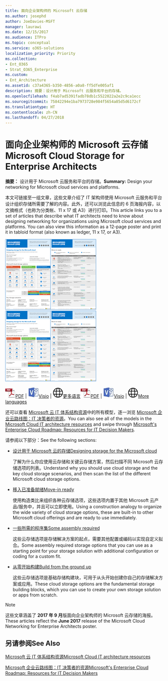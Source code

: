 ```yaml
---
title: 面向企业架构师的 Microsoft 云存储
ms.author: josephd
author: JoeDavies-MSFT
manager: laurawi
ms.date: 12/15/2017
ms.audience: ITPro
ms.topic: conceptual
ms.service: o365-solutions
localization_priority: Priority
ms.collection:
- Ent_O365
- Strat_O365_Enterprise
ms.custom:
- Ent_Architecture
ms.assetid: c37a4365-b350-4856-a0a8-ff5dfe005af1
description: 摘要：设计用于 Microsoft 云服务和平台的存储。
ms.openlocfilehash: f4ab7ad5391fadb78db1c5522022a2e2c9ca1ecc
ms.sourcegitcommit: 75842294e1ba7973728e984f5654a85d5d6172cf
ms.translationtype: HT
ms.contentlocale: zh-CN
ms.lasthandoff: 04/27/2018
---
```

# <a name="microsoft-cloud-storage-for-enterprise-architects"></a><span data-ttu-id="86358-103">面向企业架构师的 Microsoft 云存储</span><span class="sxs-lookup"><span data-stu-id="86358-103">Microsoft Cloud Storage for Enterprise Architects</span></span>

 <span data-ttu-id="86358-104">**摘要：** 设计用于 Microsoft 云服务和平台的存储。</span><span class="sxs-lookup"><span data-stu-id="86358-104">**Summary:** Design your networking for Microsoft cloud services and platforms.</span></span>
  
<span data-ttu-id="86358-p101">本文可链接至一组文章，这些文章介绍了 IT 架构师使用 Microsoft 云服务和平台设计组织存储所需要了解的内容。此外，还可以浏览此信息的 6 页海报内容，以文摘格式（也称为分类帐、11 x 17 或 A3）进行打印。</span><span class="sxs-lookup"><span data-stu-id="86358-p101">This article links you to a set of articles that describe what IT architects need to know about designing networking for organizations using Microsoft cloud services and platforms. You can also view this information as a 12-page poster and print it in tabloid format (also known as ledger, 11 x 17, or A3).</span></span>
  
<span data-ttu-id="86358-107">[![Microsoft 云存储模型的缩略图](images/0d4e2eb9-1109-4b3b-bf9e-2f3eff2e2cc4.png)  
](https://www.microsoft.com/download/details.aspx?id=49552)</span><span class="sxs-lookup"><span data-stu-id="86358-107">[![Thumb image for Microsoft cloud storage model](images/0d4e2eb9-1109-4b3b-bf9e-2f3eff2e2cc4.png)  
          ](https://www.microsoft.com/download/details.aspx?id=49552)</span></span>
  
<span data-ttu-id="86358-108">![PDF 文件](images/ITPro_Other_PDFicon.png)[PDF](https://go.microsoft.com/fwlink/p/?linkid=842079) | ![Visio 文件](images/ITPro_Other_VisioIcon.jpg)[Visio](https://go.microsoft.com/fwlink/p/?linkid=842080) | ![参阅包含其他语言版本的页面](images/e16c992d-b0f8-48ae-bf44-db7a9fcaab9e.png)[更多语言](https://www.microsoft.com/download/details.aspx?id=49552)</span><span class="sxs-lookup"><span data-stu-id="86358-108">![PDF file](images/ITPro_Other_PDFicon.png)[PDF](https://go.microsoft.com/fwlink/p/?linkid=842079) | ![Visio file](images/ITPro_Other_VisioIcon.jpg)[Visio](https://go.microsoft.com/fwlink/p/?linkid=842080) | ![See a page with versions in additional languages](images/e16c992d-b0f8-48ae-bf44-db7a9fcaab9e.png)[More languages](https://www.microsoft.com/download/details.aspx?id=49552)</span></span>
  
<span data-ttu-id="86358-109">还可以查看 [Microsoft 云 IT 体系结构资源](microsoft-cloud-it-architecture-resources.md)中的所有模型，逐一浏览 [Microsoft 企业云路线图：IT 决策者的资源](https://aka.ms/cloudarchitecture)。</span><span class="sxs-lookup"><span data-stu-id="86358-109">You can also see all of the models in the [Microsoft Cloud IT architecture resources](microsoft-cloud-it-architecture-resources.md) and swipe through [Microsoft's Enterprise Cloud Roadmap: Resources for IT Decision Makers](https://aka.ms/cloudarchitecture).</span></span>
  
<span data-ttu-id="86358-110">请参阅以下部分：</span><span class="sxs-lookup"><span data-stu-id="86358-110">See the following sections:</span></span>
  
- [<span data-ttu-id="86358-111">设计用于 Microsoft 云的存储</span><span class="sxs-lookup"><span data-stu-id="86358-111">Designing storage for the Microsoft cloud</span></span>](designing-storage-for-the-microsoft-cloud.md)
    
    <span data-ttu-id="86358-112">了解为什么你应使用云存储和关键云存储方案，然后扫描不同 Microsoft 云存储选项的列表。</span><span class="sxs-lookup"><span data-stu-id="86358-112">Understand why you should use cloud storage and the key cloud storage scenarios, and then scan the list of the different Microsoft cloud storage options.</span></span>
    
- [<span data-ttu-id="86358-113">移入已准备就绪</span><span class="sxs-lookup"><span data-stu-id="86358-113">Move-in ready</span></span>](move-in-ready.md)
    
    <span data-ttu-id="86358-114">使用构造类比来组织各种云存储选项，这些选项内置于其他 Microsoft 云产品/服务中，并且可以立即使用。</span><span class="sxs-lookup"><span data-stu-id="86358-114">Using a construction analogy to organize the wide variety of cloud storage options, these are built-in to other Microsoft cloud offerings and are ready to use immediately.</span></span>
    
- [<span data-ttu-id="86358-115">一些所需的程序集</span><span class="sxs-lookup"><span data-stu-id="86358-115">Some assembly required</span></span>](some-assembly-required.md)
    
    <span data-ttu-id="86358-116">这些云存储选项是存储解决方案的起点，需要其他配置或编码以实现自定义拟合。</span><span class="sxs-lookup"><span data-stu-id="86358-116">Some assembly required storage options that you can use as a starting point for your storage solution with additional configuration or coding for a custom fit.</span></span>
    
- [<span data-ttu-id="86358-117">从零开始构建</span><span class="sxs-lookup"><span data-stu-id="86358-117">Build from the ground up</span></span>](build-from-the-ground-up.md)
    
    <span data-ttu-id="86358-118">这些云存储选项是基础存储构建块，可用于从头开始创建你自己的存储解决方案或应用。</span><span class="sxs-lookup"><span data-stu-id="86358-118">These cloud storage options are the fundamental storage building blocks, which you can use to create your own storage solution or apps from scratch.</span></span>
    
> [!NOTE]
> <span data-ttu-id="86358-119">这些文章涵盖了 **2017 年 9 月**版面向企业架构师的 Microsoft 云存储的海报。</span><span class="sxs-lookup"><span data-stu-id="86358-119">These articles reflect the **June 2017** release of the Microsoft Cloud Networking for Enterprise Architects poster.</span></span>
  
## <a name="see-also"></a><span data-ttu-id="86358-120">另请参阅</span><span class="sxs-lookup"><span data-stu-id="86358-120">See Also</span></span>

[<span data-ttu-id="86358-121">Microsoft 云 IT 体系结构资源</span><span class="sxs-lookup"><span data-stu-id="86358-121">Microsoft Cloud IT architecture resources</span></span>](microsoft-cloud-it-architecture-resources.md)

[<span data-ttu-id="86358-122">Microsoft 企业云路线图：IT 决策者的资源</span><span class="sxs-lookup"><span data-stu-id="86358-122">Microsoft's Enterprise Cloud Roadmap: Resources for IT Decision Makers</span></span>](https://sway.com/FJ2xsyWtkJc2taRD)



